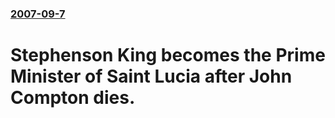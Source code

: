 ### [2007-09-7](/news/2007/09/7/index.md)

#  Stephenson King becomes the Prime Minister of Saint Lucia after John Compton dies.



